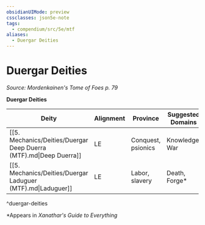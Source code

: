 ```yaml
---
obsidianUIMode: preview
cssclasses: json5e-note
tags:
  - compendium/src/5e/mtf
aliases:
  - Duergar Deities
---
```

# Duergar Deities
*Source: Mordenkainen's Tome of Foes p. 79* 

**Duergar Deities**

| Deity | Alignment | Province | Suggested Domains | Common Symbol |
|-------|-----------|----------|-------------------|---------------|
| [[5. Mechanics/Deities/Duergar Deep Duerra (MTF).md\|Deep Duerra]] | LE | Conquest, psionics | Knowledge, War | Mind flayer skull |
| [[5. Mechanics/Deities/Duergar Laduguer (MTF).md\|Laduguer]] | LE | Labor, slavery | Death, Forge* | Broken arrow |
^duergar-deities

*Appears in *Xanathar's Guide to Everything*
